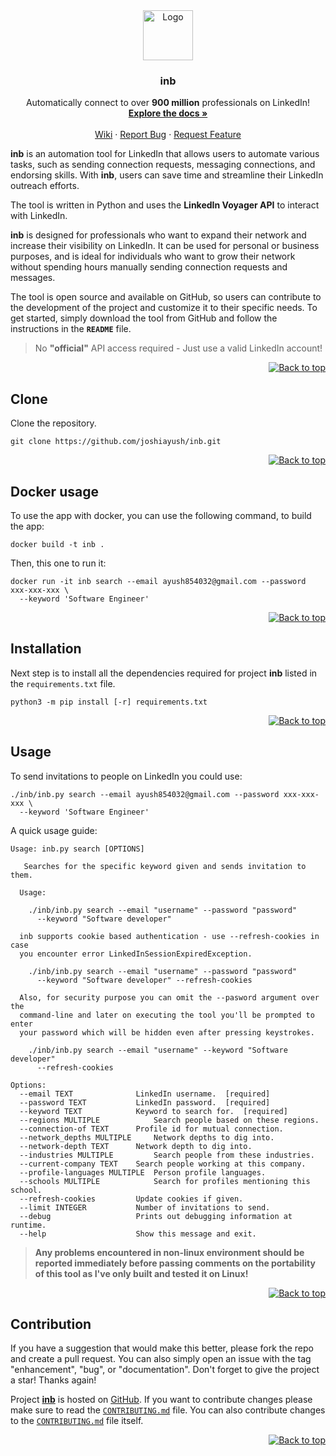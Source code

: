 <div id="top"></div>

<div align="center">
  <a href="https://github.com/joshiayush/inb">
    <img src="./media/linkedin.png" alt="Logo" width="80" height="80">
  </a>

  <h3 align="center">inb</h3>

  <p align="center">
    Automatically connect to over <strong>900 million</strong> professionals on LinkedIn!
    <br />
    <a href="https://github.com/joshiayush/inb/tree/master/docs"><strong>Explore the docs »</strong></a>
    <br />
    <br />
    <a href="https://github.com/joshiayush/inb/wiki">Wiki</a>
    ·
    <a href="https://github.com/joshiayush/inb/issues">Report Bug</a>
    ·
    <a href="https://github.com/joshiayush/inb/issues">Request Feature</a>
  </p>
</div>

**inb** is an automation tool for LinkedIn that allows users to automate various tasks, such as sending connection requests, messaging connections, and endorsing skills. With **inb**, users can save time and streamline their LinkedIn outreach efforts.

The tool is written in Python and uses the **LinkedIn Voyager API** to interact with LinkedIn.

**inb** is designed for professionals who want to expand their network and increase their visibility on LinkedIn. It can be used for personal or business purposes, and is ideal for individuals who want to grow their network without spending hours manually sending connection requests and messages.

The tool is open source and available on GitHub, so users can contribute to the development of the project and customize it to their specific needs. To get started, simply download the tool from GitHub and follow the instructions in the **`README`** file.

> No **"official"** API access required - Just use a valid LinkedIn account!

<div align="right">
  <a href="#top">
  
  ![Back to top][back_to_top]
  
  </a>
</div>

## Clone

Clone the repository.

```shell
git clone https://github.com/joshiayush/inb.git
```

<div align="right">
  <a href="#top">
  
  ![Back to top][back_to_top]
  
  </a>
</div>

## Docker usage

To use the app with docker, you can use the following command, to build the app:

```shel
docker build -t inb .
```

Then, this one to run it:

```shell
docker run -it inb search --email ayush854032@gmail.com --password xxx-xxx-xxx \
  --keyword 'Software Engineer'
```

<div align="right">
  <a href="#top">
  
  ![Back to top][back_to_top]
  
  </a>
</div>

## Installation

Next step is to install all the dependencies required for project **inb** listed in the `requirements.txt` file.

```shell
python3 -m pip install [-r] requirements.txt
```

<div align="right">
  <a href="#top">
  
  ![Back to top][back_to_top]
  
  </a>
</div>

## Usage

To send invitations to people on LinkedIn you could use:

```shell
./inb/inb.py search --email ayush854032@gmail.com --password xxx-xxx-xxx \
  --keyword 'Software Engineer'
```

A quick usage guide:

```
Usage: inb.py search [OPTIONS]

   Searches for the specific keyword given and sends invitation to them.

  Usage:

    ./inb/inb.py search --email "username" --password "password"
      --keyword "Software developer"

  inb supports cookie based authentication - use --refresh-cookies in case
  you encounter error LinkedInSessionExpiredException.

    ./inb/inb.py search --email "username" --password "password"
      --keyword "Software developer" --refresh-cookies

  Also, for security purpose you can omit the --pasword argument over the
  command-line and later on executing the tool you'll be prompted to enter
  your password which will be hidden even after pressing keystrokes.

    ./inb/inb.py search --email "username" --keyword "Software developer"
      --refresh-cookies

Options:
  --email TEXT              LinkedIn username.  [required]
  --password TEXT           LinkedIn password.  [required]
  --keyword TEXT            Keyword to search for.  [required]
  --regions MULTIPLE            Search people based on these regions.
  --connection-of TEXT      Profile id for mutual connection.
  --network_depths MULTIPLE     Network depths to dig into.
  --network-depth TEXT      Network depth to dig into.
  --industries MULTIPLE         Search people from these industries.
  --current-company TEXT    Search people working at this company.
  --profile-languages MULTIPLE  Person profile languages.
  --schools MULTIPLE            Search for profiles mentioning this school.
  --refresh-cookies         Update cookies if given.
  --limit INTEGER           Number of invitations to send.
  --debug                   Prints out debugging information at runtime.
  --help                    Show this message and exit.
```

> **Any problems encountered in non-linux environment should be reported immediately before passing comments on the portability of this tool as I've only built and tested it on Linux!**

<div align="right">
  <a href="#top">
  
  ![Back to top][back_to_top]
  
  </a>
</div>

## Contribution

If you have a suggestion that would make this better, please fork the repo and create a pull request. You can also simply open an issue with the tag "enhancement", "bug", or "documentation". Don't forget to give the project a star! Thanks again!

Project [**inb**][_inb] is hosted on [GitHub][_github]. If you want to contribute changes please make sure to read the [`CONTRIBUTING.md`][_inb_contrib_f] file. You can also contribute changes to the [`CONTRIBUTING.md`][_inb_contrib_f] file itself.

<div align="right">
  <a href="#top">
  
  ![Back to top][back_to_top]
  
  </a>
</div>

<!-- Definitions -->

[_github]: https://www.github.com
[_inb]: https://www.github.com/joshiayush/inb

<!-- Attached links -->

[back_to_top]: https://img.shields.io/badge/-Back%20to%20top-lightgrey

<!-- Files -->

[_inb_contrib_f]: https://github.com/joshiayush/inb/blob/master/CONTRIBUTING.md
